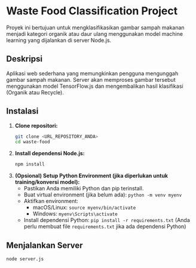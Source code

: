 # Waste Food Classification Project

Proyek ini bertujuan untuk mengklasifikasikan gambar sampah makanan menjadi kategori organik atau daur ulang menggunakan model machine learning yang dijalankan di server Node.js.

## Deskripsi

Aplikasi web sederhana yang memungkinkan pengguna mengunggah gambar sampah makanan. Server akan memproses gambar tersebut menggunakan model TensorFlow.js dan mengembalikan hasil klasifikasi (Organik atau Recycle).

## Instalasi

1.  **Clone repositori:**
    ```bash
    git clone <URL_REPOSITORY_ANDA>
    cd waste-food
    ```
2.  **Install dependensi Node.js:**
    ```bash
    npm install
    ```
3.  **(Opsional) Setup Python Environment (jika diperlukan untuk training/konversi model):**
    *   Pastikan Anda memiliki Python dan pip terinstall.
    *   Buat virtual environment (jika belum ada): `python -m venv myenv`
    *   Aktifkan environment:
        *   macOS/Linux: `source myenv/bin/activate`
        *   Windows: `myenv\Scripts\activate`
    *   Install dependensi Python: `pip install -r requirements.txt` (Anda perlu membuat file `requirements.txt` jika ada dependensi Python)

## Menjalankan Server

```bash
node server.js